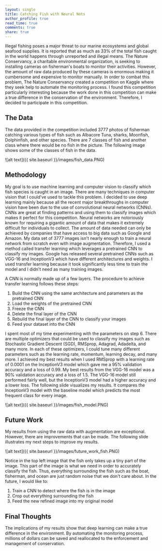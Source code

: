 ```yaml
---
layout: single
title: Catching Fish with Neural Nets
author_profile: true
read_time: true
comments: true
share: true
---
```


Illegal fishing poses a major threat to our marine ecosystems and global seafood supplies. It is reported that as much as 33% of the total fish caught in the world happens through unreported and illegal means. The Nature Conservancy, a charitable environmental organization, is seeking to installing cameras on fisherman's boats to monitor their activities. However, the amount of raw data produced by these cameras is enormous making it cumbersome and expensive to monitor manually. In order to combat this problem, The Nature Conservancy created a competition on Kaggle where they seek help to automate the monitoring process. I found this competition particularly interesting because the work done in this competition can make a true difference in the conservation of the environment. Therefore, I decided to participate in this competition.

## The Data

The data provided in the competition included 3777 photos of fisherman catching various types of fish such as Albacore Tuna, sharks, Moonfish, Dolphinfish, and other species. There are 7 classes of fish and another class where there would be no fish in the picture. The following image shows some of the classes of fish in the data.

![alt text]({{ site.baseurl }}/images/fish_data.PNG)

## Methodology

My goal is to use machine learning and computer vision to classify which fish species is caught in an image. There are many techniques in computer vision that I could've used to tackle this problem. I decided to use deep learning mainly because all the recent major breakthroughs in computer vision have been due to the use of convolutional neural networks (CNNs). CNNs are great at finding patterns and using them to classify images which makes it perfect for this competition. Neural networks are notoriously known for requiring a gigantic amount of data that makes it extremely difficult for individuals to collect. The amount of data needed can only be achieved by companies that have access to big data such as Google and Amazon. My data set of 3777 images isn't nearly enough to train a neural network from scratch even with image augmentation. Therefore, I used a method called transfer learning which leverages a pretrained CNN to classify my images. Google has released several pretrained CNNs such as VGG-16 and InceptionV3 which have different architectures and weights. I used transfer learning because it took significantly less time to train the model and I didn't need as many training images.

A CNN is normally made up of a few layers. The procedure to achieve transfer learning follows these steps:

1. Build the CNN using the same architecture and parameters as the pretrained CNN
2. Load the weights of the pretrained CNN
3. Freeze the CNN
4. Delete the final layer of the CNN
5. Rebuild the final layer of the CNN to classify your images
6. Feed your dataset into the CNN

I spent most of my time experimenting with the parameters on step 6. There are multiple optimizers that could be used to classify my images such as Stochastic Gradient Descent (SGD), RMSprop, Adagrad, Adadelta, and many more. In each of these optimizers, I could tune many different parameters such as the learning rate, momentum, learning decay, and many more. I achieved my best results when I used RMSprop with a learning rate of 0.0001 on the InceptionV3 model which gave me a 95% validation accuracy and a loss of 0.99. My best results from the VGG-16 model was a 90% validation accuracy and a loss of 1.5. The VGG-16 model still performed fairly well, but the InceptionV3 model had a higher accuracy and a lower loss. The following slide visualizes my results. It compares the InceptionV3 model with the baseline model which predicts the most frequent class for every image. 

![alt text]({{ site.baseurl }}/images/fish_model.PNG)

## Future Work

My results from using the raw data with augmentation are exceptional. However, there are improvements that can be made. The following slide illustrates my next steps to improve my results.

![alt text]({{ site.baseurl }}/images/future_work_fish.PNG)

Notice in the top left image that the fish only takes up a tiny part of the image. This part of the image is what we need in order to accurately classify the fish. Thus, everything surrounding the fish such as the boat, fisherman, and ocean are just random noise that we don't care about. In the future, I would like to:

1. Train a CNN to detect where the fish is in the image
2. Crop out everything surrounding the fish
3. Feed the new refined image into my original model

## Final Thoughts

The implications of my results show that deep learning can make a true difference in the environment. By automating the monitoring process, millions of dollars can be saved and reallocated to the enforcement and management of conservation. 

